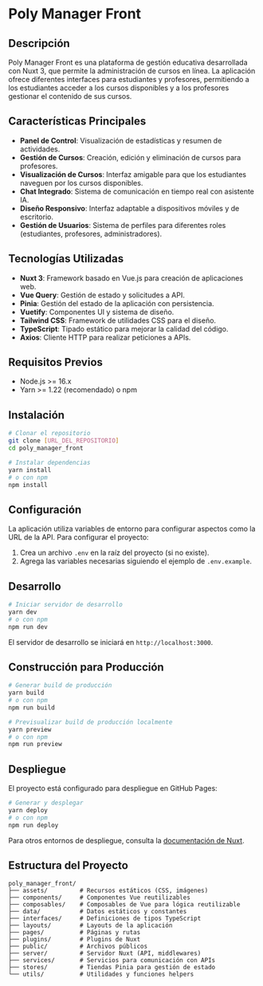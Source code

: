 # Poly Manager Front

## Descripción
Poly Manager Front es una plataforma de gestión educativa desarrollada con Nuxt 3, que permite la administración de cursos en línea. La aplicación ofrece diferentes interfaces para estudiantes y profesores, permitiendo a los estudiantes acceder a los cursos disponibles y a los profesores gestionar el contenido de sus cursos.

## Características Principales
- **Panel de Control**: Visualización de estadísticas y resumen de actividades.
- **Gestión de Cursos**: Creación, edición y eliminación de cursos para profesores.
- **Visualización de Cursos**: Interfaz amigable para que los estudiantes naveguen por los cursos disponibles.
- **Chat Integrado**: Sistema de comunicación en tiempo real con asistente IA.
- **Diseño Responsivo**: Interfaz adaptable a dispositivos móviles y de escritorio.
- **Gestión de Usuarios**: Sistema de perfiles para diferentes roles (estudiantes, profesores, administradores).

## Tecnologías Utilizadas
- **Nuxt 3**: Framework basado en Vue.js para creación de aplicaciones web.
- **Vue Query**: Gestión de estado y solicitudes a API.
- **Pinia**: Gestión del estado de la aplicación con persistencia.
- **Vuetify**: Componentes UI y sistema de diseño.
- **Tailwind CSS**: Framework de utilidades CSS para el diseño.
- **TypeScript**: Tipado estático para mejorar la calidad del código.
- **Axios**: Cliente HTTP para realizar peticiones a APIs.

## Requisitos Previos
- Node.js >= 16.x
- Yarn >= 1.22 (recomendado) o npm

## Instalación

```bash
# Clonar el repositorio
git clone [URL_DEL_REPOSITORIO]
cd poly_manager_front

# Instalar dependencias
yarn install
# o con npm
npm install
```

## Configuración
La aplicación utiliza variables de entorno para configurar aspectos como la URL de la API. Para configurar el proyecto:

1. Crea un archivo `.env` en la raíz del proyecto (si no existe).
2. Agrega las variables necesarias siguiendo el ejemplo de `.env.example`.

## Desarrollo

```bash
# Iniciar servidor de desarrollo
yarn dev
# o con npm
npm run dev
```

El servidor de desarrollo se iniciará en `http://localhost:3000`.

## Construcción para Producción

```bash
# Generar build de producción
yarn build
# o con npm
npm run build

# Previsualizar build de producción localmente
yarn preview
# o con npm
npm run preview
```

## Despliegue
El proyecto está configurado para despliegue en GitHub Pages:

```bash
# Generar y desplegar
yarn deploy
# o con npm
npm run deploy
```

Para otros entornos de despliegue, consulta la [documentación de Nuxt](https://nuxt.com/docs/getting-started/deployment).

## Estructura del Proyecto
```
poly_manager_front/
├── assets/         # Recursos estáticos (CSS, imágenes)
├── components/     # Componentes Vue reutilizables
├── composables/    # Composables de Vue para lógica reutilizable
├── data/           # Datos estáticos y constantes
├── interfaces/     # Definiciones de tipos TypeScript
├── layouts/        # Layouts de la aplicación
├── pages/          # Páginas y rutas
├── plugins/        # Plugins de Nuxt
├── public/         # Archivos públicos
├── server/         # Servidor Nuxt (API, middlewares)
├── services/       # Servicios para comunicación con APIs
├── stores/         # Tiendas Pinia para gestión de estado
└── utils/          # Utilidades y funciones helpers
```




